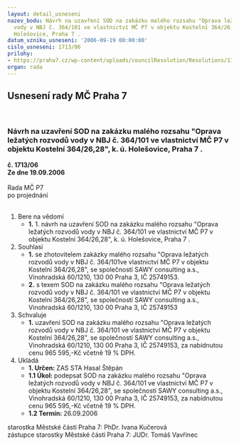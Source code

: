 ```yaml
---
layout: detail_usneseni
nazev_bodu: Návrh na uzavření SOD na zakázku malého rozsahu "Oprava ležatých rozvodů
  vody v NBJ č. 364/101 ve vlastnictví MČ P7 v objektu Kostelní 364/26,28", k. ú.
  Holešovice, Praha 7 .
datum_vzniku_usneseni: '2006-09-19 00:00:00'
cislo_usneseni: 1713/06
prilohy:
- https://praha7.cz/wp-content/uploads/councilResolution/Resolutions/11975/49-n%c3%a1vrh_SOD.doc
organ: rada
---
```

<div id="ucUsn_pList" class="usn">
	<span><h2>Usnesení rady MČ Praha 7 </h2>
<br></span><div class="standBody">
<span><h3>Návrh na uzavření SOD na zakázku malého rozsahu "Oprava ležatých rozvodů vody v NBJ č. 364/101 ve vlastnictví MČ P7 v objektu Kostelní 364/26,28", k. ú. Holešovice, Praha 7 .</h3></span><div class="center">
		<strong>č. 1713/06</strong><br>
	</div>
<div class="center">
		<strong>Ze dne 19.09.2006</strong><br><br>
	</div>Rada MČ P7<br> po projednání<br><br><ol>
<li>Bere na vědomí<ul><li>
<strong>1.</strong> 1.      návrh na uzavření SOD na zakázku malého rozsahu "Oprava ležatých rozvodů vody v NBJ č. 364/101 ve vlastnictví MČ P7 v objektu Kostelní 364/26,28", k. ú. Holešovice, Praha 7 .</li></ul>
</li>
<li>Souhlasí<ul>
<li>
<strong>1.</strong> se zhotovitelem zakázky malého rozsahu "Oprava ležatých rozvodů vody v NBJ č. 364/101ve vlastnictví MČ P7 v  objektu Kostelní 364/26,28", se společností SAWY consulting a.s., Vinohradská 60/1210, 130 00 Praha 3, IČ 25749153.</li>
<li>
<strong>2.</strong> s texem SOD na zakázku malého rozsahu "Oprava ležatých rozvodů vody v NBJ č. 364/101 ve vlastnictví MČ P7 v  objektu Kostelní 364/26,28", se společností SAWY consulting a.s., Vinohradská 60/1210, 130 00 Praha 3, IČ 25749153</li>
</ul>
</li>
<li>Schvaluje<ul><li>
<strong>1.</strong> uzavření SOD na zakázku malého rozsahu "Oprava ležatých rozvodů vody v NBJ č. 364/101 ve vlastnictví MČ P7 v objektu Kostelní 364/26,28", se společností SAWY consulting a.s., Vinohradská 60/1210, 130 00 Praha 3, IČ 25749153, za nabídnutou cenu 965 595,-Kč včetně 19 % DPH. </li></ul>
</li>
<li>Ukládá<ul>
<li>
<strong>1. Určen: </strong>ZAS STA Hasal Štěpán</li>
<li>
<strong>1.1 Úkol: </strong>podepsat  SOD na zakázku malého rozsahu "Oprava ležatých rozvodů vody v NBJ č. 364/101 ve vlastnictví MČ P7 v  objektu Kostelní 364/26,28", se společností SAWY consulting a.s., Vinohradská 60/1210, 130 00 Praha 3, IČ 25749153, za nabídnutou cenu 965 595,-Kč včetně 19   % DPH.</li>
<li>
<strong>1.2 Termín: </strong>26.09.2006</li>
</ul>
</li>
</ol>starostka Městské části Praha 7: PhDr. Ivana Kučerová<br>zástupce starostky Městské části Praha 7: JUDr. Tomáš Vavřinec 
</div>
</div>